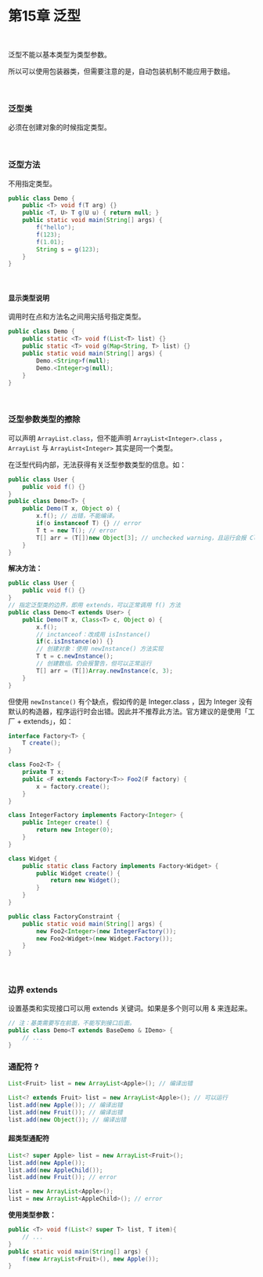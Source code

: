 # 第15章 泛型

​    

泛型不能以基本类型为类型参数。

所以可以使用包装器类，但需要注意的是，自动包装机制不能应用于数组。

​    

### 泛型类

必须在创建对象的时候指定类型。

​    

### 泛型方法

不用指定类型。

```java
public class Demo {
    public <T> void f(T arg) {} 
    public <T, U> T g(U u) { return null; }
    public static void main(String[] args) {
        f("hello");
        f(123);
        f(1.01);
        String s = g(123);
    }
}
```

​    

#### 显示类型说明

调用时在点和方法名之间用尖括号指定类型。

```java
public class Demo {
    public static <T> void f(List<T> list) {}
    public static <T> void g(Map<String, T> list) {}
    public static void main(String[] args) {
        Demo.<String>f(null);
        Demo.<Integer>g(null);
    }
}
```

​    

### 泛型参数类型的擦除

可以声明 `ArrayList.class`，但不能声明 `ArrayList<Integer>.class` ，`ArrayList` 与 `ArrayList<Integer>` 其实是同一个类型。

在泛型代码内部，无法获得有关泛型参数类型的信息。如：

```java
public class User {
    public void f() {}
}
public class Demo<T> {
    public Demo(T x, Object o) {
        x.f(); // 出错，不能编译。
        if(o instanceof T) {} // error
        T t = new T(); // error
        T[] arr = (T[])new Object[3]; // unchecked warning，且运行会报 ClassCastException
    }
}
```

**解决方法：**

```java
public class User {
    public void f() {}
}
// 指定泛型类的边界，即用 extends，可以正常调用 f() 方法
public class Demo<T extends User> {
    public Demo(T x, Class<T> c, Object o) {
        x.f();
        // inctanceof：改成用 isInstance()
        if(c.isInstance(o)) {}
        // 创建对象：使用 newInstance() 方法实现
        T t = c.newInstance();
        // 创建数组。仍会报警告，但可以正常运行
        T[] arr = (T[])Array.newInstance(c, 3);
    }
}
```

但使用 `newInstance()` 有个缺点，假如传的是 Integer.class ，因为 Integer 没有默认的构造器，程序运行时会出错。因此并不推荐此方法。官方建议的是使用「工厂 + extends」，如：

```java
interface Factory<T> {
    T create();
}

class Foo2<T> {
    private T x;
    public <F extends Factory<T>> Foo2(F factory) {
        x = factory.create();
    }
}

class IntegerFactory implements Factory<Integer> {
    public Integer create() {
        return new Integer(0);
    }
}	

class Widget {
    public static class Factory implements Factory<Widget> {
        public Widget create() {
            return new Widget();
        }
    }
}

public class FactoryConstraint {
    public static void main(String[] args) {
        new Foo2<Integer>(new IntegerFactory());
        new Foo2<Widget>(new Widget.Factory());
    }
}
```

​    

### 边界 extends

设置基类和实现接口可以用 extends 关键词。如果是多个则可以用 & 来连起来。

```java
// 注：基类需要写在前面，不能写到接口后面。
public class Demo<T extends BaseDemo & IDemo> {
    // ...
}
```



### 通配符 ?

```java
List<Fruit> list = new ArrayList<Apple>(); // 编译出错

List<? extends Fruit> list = new ArrayList<Apple>(); // 可以运行
list.add(new Apple()); // 编译出错
list.add(new Fruit()); // 编译出错
list.add(new Object()); // 编译出错
```

#### 超类型通配符

```java
List<? super Apple> list = new ArrayList<Fruit>(); 
list.add(new Apple());
list.add(new AppleChild()); 
list.add(new Fruit()); // error

list = new ArrayList<Apple>(); 
list = new ArrayList<AppleChild>(); // error
```

**使用类型参数：**

```java
public <T> void f(List<? super T> list, T item){
    // ...
}
public static void main(String[] args) {
    f(new ArrayList<Fruit>(), new Apple());
}
```

